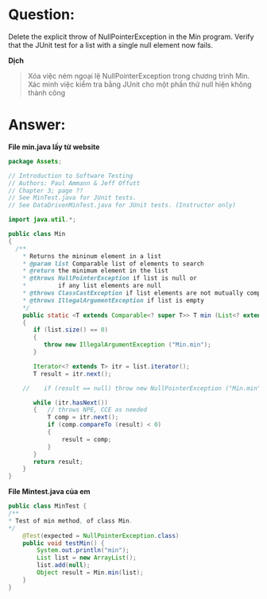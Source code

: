 # **Question:** 
Delete the explicit throw of NullPointerException in the Min program. Verify that the JUnit test for a list with a single null element now fails.

**Dịch**
> Xóa việc ném ngoại lệ NullPointerException trong chương trình Min. Xác minh việc kiểm tra bằng JUnit cho một phần thử null hiện không thành công

# **Answer:**
**File min.java lấy từ website**
```java
package Assets;

// Introduction to Software Testing
// Authors: Paul Ammann & Jeff Offutt
// Chapter 3; page ??
// See MinTest.java for JUnit tests.
// See DataDrivenMinTest.java for JUnit tests. (Instructor only)

import java.util.*;

public class Min
{
  /**
    * Returns the mininum element in a list
    * @param list Comparable list of elements to search
    * @return the minimum element in the list
    * @throws NullPointerException if list is null or
    *         if any list elements are null
    * @throws ClassCastException if list elements are not mutually comparable
    * @throws IllegalArgumentException if list is empty
    */
    public static <T extends Comparable<? super T>> T min (List<? extends T> list)
    {
       if (list.size() == 0)
       {
          throw new IllegalArgumentException ("Min.min");
       }

       Iterator<? extends T> itr = list.iterator();
       T result = itr.next();

    //    if (result == null) throw new NullPointerException ("Min.min");

       while (itr.hasNext())
       {   // throws NPE, CCE as needed
           T comp = itr.next();
           if (comp.compareTo (result) < 0)
           {
               result = comp;
           }
       }
       return result;
    }
}

```
**File Mintest.java của em**

```java
public class MinTest {
/**
* Test of min method, of class Min.
*/
    @Test(expected = NullPointerException.class)
    public void testMin() {
        System.out.println("min");
        List list = new ArrayList();
        list.add(null);
        Object result = Min.min(list);
    }
}
```
